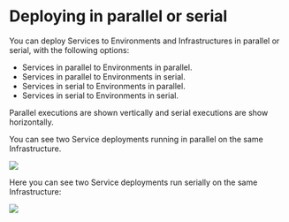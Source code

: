 # Deploying in parallel or serial

You can deploy Services to Environments and Infrastructures in parallel or serial, with the following options:

* Services in parallel to Environments in parallel.
* Services in parallel to Environments in serial.
* Services in serial to Environments in parallel.
* Services in serial to Environments in serial.

Parallel executions are shown vertically and serial executions are show horizontally.

You can see two Service deployments running in parallel on the same Infrastructure.

![](./static/multiserv-multienv-23.png)

Here you can see two Service deployments run serially on the same Infrastructure:

![](./static/multiserv-multienv-24.png)
